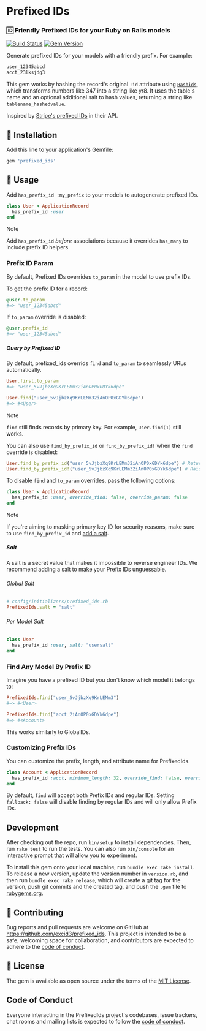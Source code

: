 <p align="center">
  <h1>Prefixed IDs</h1>
</p>

### 🆔 Friendly Prefixed IDs for your Ruby on Rails models

[![Build Status](https://github.com/excid3/prefixed_ids/workflows/Tests/badge.svg)](https://github.com/excid3/prefixed_ids/actions) [![Gem Version](https://badge.fury.io/rb/prefixed_ids.svg)](https://badge.fury.io/rb/prefixed_ids)

Generate prefixed IDs for your models with a friendly prefix. For example:

```ruby
user_12345abcd
acct_23lksjdg3
```

This gem works by hashing the record's original `:id` attribute using [`Hashids`](https://hashids.org/ruby/), which transforms numbers like 347 into a string like yr8. It uses the table's name and an optional additional salt to hash values, returning a string like `tablename_hashedvalue`.

Inspired by [Stripe's prefixed IDs](https://stripe.com/docs/api) in their API.

## 🚀 Installation

Add this line to your application's Gemfile:

```ruby
gem 'prefixed_ids'
```

## 📝 Usage

Add `has_prefix_id :my_prefix` to your models to autogenerate prefixed IDs.

```ruby
class User < ApplicationRecord
  has_prefix_id :user
end
```

> [!NOTE]
> Add `has_prefix_id` _before_ associations because it overrides `has_many` to include prefix ID helpers.

### Prefix ID Param

By default, Prefixed IDs overrides `to_param` in the model to use prefix IDs.

To get the prefix ID for a record:

```ruby
@user.to_param
#=> "user_12345abcd"
```

If `to_param` override is disabled:

```ruby
@user.prefix_id
#=> "user_12345abcd"
```

##### Query by Prefixed ID

By default, prefixed_ids overrids `find` and `to_param` to seamlessly URLs automatically.

```ruby
User.first.to_param
#=> "user_5vJjbzXq9KrLEMm32iAnOP0xGDYk6dpe"

User.find("user_5vJjbzXq9KrLEMm32iAnOP0xGDYk6dpe")
#=> #<User>
```

> [!NOTE]
> `find` still finds records by primary key. For example, `User.find(1)` still works.

You can also use `find_by_prefix_id` or `find_by_prefix_id!` when the `find` override is disabled:

```ruby
User.find_by_prefix_id("user_5vJjbzXq9KrLEMm32iAnOP0xGDYk6dpe") # Returns a User or nil
User.find_by_prefix_id!("user_5vJjbzXq9KrLEMm32iAnOP0xGDYk6dpe") # Raises an exception if not found
```

To disable `find` and `to_param` overrides, pass the following options:

```ruby
class User < ApplicationRecord
  has_prefix_id :user, override_find: false, override_param: false
end
```

> [!NOTE]
> If you're aiming to masking primary key ID for security reasons, make sure to use `find_by_prefix_id` and [add a salt](#salt).

##### Salt

A salt is a secret value that makes it impossible to reverse engineer IDs. We recommend adding a salt to make your Prefix IDs unguessable.

###### Global Salt

```ruby
# config/initializers/prefixed_ids.rb
PrefixedIds.salt = "salt"
```

###### Per Model Salt

```ruby
class User
  has_prefix_id :user, salt: "usersalt"
end
```

### Find Any Model By Prefix ID

Imagine you have a prefixed ID but you don't know which model it belongs to:

```ruby
PrefixedIds.find("user_5vJjbzXq9KrLEMm3")
#=> #<User>

PrefixedIds.find("acct_2iAnOP0xGDYk6dpe")
#=> #<Account>
```

This works similarly to GlobalIDs.

### Customizing Prefix IDs

You can customize the prefix, length, and attribute name for PrefixedIds.

```ruby
class Account < ApplicationRecord
  has_prefix_id :acct, minimum_length: 32, override_find: false, override_param: false, salt: "", fallback: false
end
```

By default, `find` will accept both Prefix IDs and regular IDs. Setting `fallback: false` will disable finding by regular IDs and will only allow Prefix IDs.

## Development

After checking out the repo, run `bin/setup` to install dependencies. Then, run `rake test` to run the tests. You can also run `bin/console` for an interactive prompt that will allow you to experiment.

To install this gem onto your local machine, run `bundle exec rake install`. To release a new version, update the version number in `version.rb`, and then run `bundle exec rake release`, which will create a git tag for the version, push git commits and the created tag, and push the `.gem` file to [rubygems.org](https://rubygems.org).

## 🙏 Contributing

Bug reports and pull requests are welcome on GitHub at https://github.com/excid3/prefixed_ids. This project is intended to be a safe, welcoming space for collaboration, and contributors are expected to adhere to the [code of conduct](https://github.com/[USERNAME]/prefixed_ids/blob/master/CODE_OF_CONDUCT.md).

## 📝 License

The gem is available as open source under the terms of the [MIT License](https://opensource.org/licenses/MIT).

## Code of Conduct

Everyone interacting in the PrefixedIds project's codebases, issue trackers, chat rooms and mailing lists is expected to follow the [code of conduct](https://github.com/[USERNAME]/prefixed_ids/blob/master/CODE_OF_CONDUCT.md).
